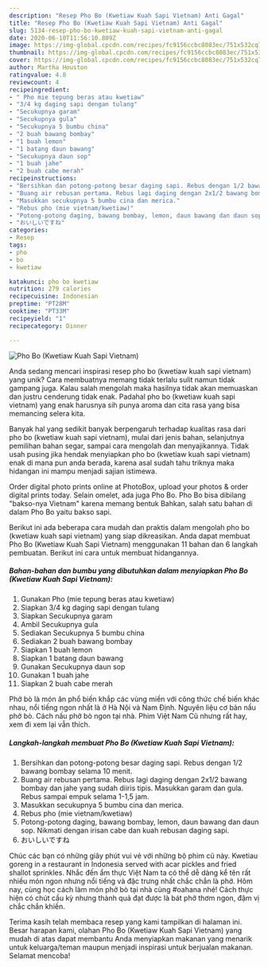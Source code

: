 ```yaml
---
description: "Resep Pho Bo (Kwetiaw Kuah Sapi Vietnam) Anti Gagal"
title: "Resep Pho Bo (Kwetiaw Kuah Sapi Vietnam) Anti Gagal"
slug: 5134-resep-pho-bo-kwetiaw-kuah-sapi-vietnam-anti-gagal
date: 2020-06-10T11:56:10.809Z
image: https://img-global.cpcdn.com/recipes/fc9156ccbc8083ec/751x532cq70/pho-bo-kwetiaw-kuah-sapi-vietnam-foto-resep-utama.jpg
thumbnail: https://img-global.cpcdn.com/recipes/fc9156ccbc8083ec/751x532cq70/pho-bo-kwetiaw-kuah-sapi-vietnam-foto-resep-utama.jpg
cover: https://img-global.cpcdn.com/recipes/fc9156ccbc8083ec/751x532cq70/pho-bo-kwetiaw-kuah-sapi-vietnam-foto-resep-utama.jpg
author: Martha Houston
ratingvalue: 4.8
reviewcount: 4
recipeingredient:
- " Pho mie tepung beras atau kwetiaw"
- "3/4 kg daging sapi dengan tulang"
- "Secukupnya garam"
- "Secukupnya gula"
- "Secukupnya 5 bumbu china"
- "2 buah bawang bombay"
- "1 buah lemon"
- "1 batang daun bawang"
- "Secukupnya daun sop"
- "1 buah jahe"
- "2 buah cabe merah"
recipeinstructions:
- "Bersihkan dan potong-potong besar daging sapi. Rebus dengan 1/2 bawang bombay selama 10 menit."
- "Buang air rebusan pertama. Rebus lagi daging dengan 2x1/2 bawang bombay dan jahe yang sudah diiris tipis. Masukkan garam dan gula. Rebus sampai empuk selama 1-1,5 jam."
- "Masukkan secukupnya 5 bumbu cina dan merica."
- "Rebus pho (mie vietnam/kwetiaw)"
- "Potong-potong daging, bawang bombay, lemon, daun bawang dan daun sop. Nikmati dengan irisan cabe dan kuah rebusan daging sapi."
- "おいしいですね"
categories:
- Resep
tags:
- pho
- bo
- kwetiaw

katakunci: pho bo kwetiaw 
nutrition: 279 calories
recipecuisine: Indonesian
preptime: "PT28M"
cooktime: "PT33M"
recipeyield: "1"
recipecategory: Dinner

---
```



![Pho Bo (Kwetiaw Kuah Sapi Vietnam)](https://img-global.cpcdn.com/recipes/fc9156ccbc8083ec/751x532cq70/pho-bo-kwetiaw-kuah-sapi-vietnam-foto-resep-utama.jpg)

Anda sedang mencari inspirasi resep pho bo (kwetiaw kuah sapi vietnam) yang unik? Cara membuatnya memang tidak terlalu sulit namun tidak gampang juga. Kalau salah mengolah maka hasilnya tidak akan memuaskan dan justru cenderung tidak enak. Padahal pho bo (kwetiaw kuah sapi vietnam) yang enak harusnya sih punya aroma dan cita rasa yang bisa memancing selera kita.

Banyak hal yang sedikit banyak berpengaruh terhadap kualitas rasa dari pho bo (kwetiaw kuah sapi vietnam), mulai dari jenis bahan, selanjutnya pemilihan bahan segar, sampai cara mengolah dan menyajikannya. Tidak usah pusing jika hendak menyiapkan pho bo (kwetiaw kuah sapi vietnam) enak di mana pun anda berada, karena asal sudah tahu triknya maka hidangan ini mampu menjadi sajian istimewa.

Order digital photo prints online at PhotoBox, upload your photos &amp; order digital prints today. Selain omelet, ada juga Pho Bo. Pho Bo bisa dibilang &#34;bakso-nya Vietnam&#34; karena memang bentuk Bahkan, salah satu bahan di dalam Pho Bo yaitu bakso sapi.


Berikut ini ada beberapa cara mudah dan praktis dalam mengolah pho bo (kwetiaw kuah sapi vietnam) yang siap dikreasikan. Anda dapat membuat Pho Bo (Kwetiaw Kuah Sapi Vietnam) menggunakan 11 bahan dan 6 langkah pembuatan. Berikut ini cara untuk membuat hidangannya.

<!--inarticleads1-->

##### Bahan-bahan dan bumbu yang dibutuhkan dalam menyiapkan Pho Bo (Kwetiaw Kuah Sapi Vietnam):

1. Gunakan  Pho (mie tepung beras atau kwetiaw)
1. Siapkan 3/4 kg daging sapi dengan tulang
1. Siapkan Secukupnya garam
1. Ambil Secukupnya gula
1. Sediakan Secukupnya 5 bumbu china
1. Sediakan 2 buah bawang bombay
1. Siapkan 1 buah lemon
1. Siapkan 1 batang daun bawang
1. Gunakan Secukupnya daun sop
1. Gunakan 1 buah jahe
1. Siapkan 2 buah cabe merah


Phở bò là món ăn phổ biến khắp các vùng miền với công thức chế biến khác nhau, nổi tiếng ngon nhất là ở Hà Nội và Nam Định. Nguyên liệu cơ bản nấu phở bò. Cách nấu phở bò ngon tại nhà. Phim Việt Nam Cũ nhưng rất hay, xem đi xem lại vẫn thích. 

<!--inarticleads2-->

##### Langkah-langkah membuat Pho Bo (Kwetiaw Kuah Sapi Vietnam):

1. Bersihkan dan potong-potong besar daging sapi. Rebus dengan 1/2 bawang bombay selama 10 menit.
1. Buang air rebusan pertama. Rebus lagi daging dengan 2x1/2 bawang bombay dan jahe yang sudah diiris tipis. Masukkan garam dan gula. Rebus sampai empuk selama 1-1,5 jam.
1. Masukkan secukupnya 5 bumbu cina dan merica.
1. Rebus pho (mie vietnam/kwetiaw)
1. Potong-potong daging, bawang bombay, lemon, daun bawang dan daun sop. Nikmati dengan irisan cabe dan kuah rebusan daging sapi.
1. おいしいですね


Chúc các bạn có những giây phút vui vẻ với những bộ phim cũ này. Kwetiau goreng in a restaurant in Indonesia served with acar pickles and fried shallot sprinkles. Nhắc đến ẩm thực Việt Nam ta có thể dễ dàng kể tên rất nhiều món ngon nhưng nổi tiếng và đặc trưng nhất chắc chắn là phở. Hôm nay, cùng học cách làm món phở bò tại nhà cùng #oahana nhé! Cách thực hiện có chút cầu kỳ nhưng thành quả đạt được là bát phở thơm ngon, đậm vị chắc chắn khiến. 

Terima kasih telah membaca resep yang kami tampilkan di halaman ini. Besar harapan kami, olahan Pho Bo (Kwetiaw Kuah Sapi Vietnam) yang mudah di atas dapat membantu Anda menyiapkan makanan yang menarik untuk keluarga/teman maupun menjadi inspirasi untuk berjualan makanan. Selamat mencoba!
